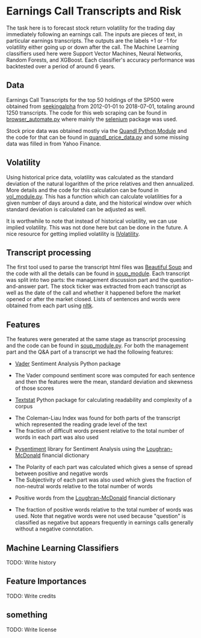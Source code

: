 # Earnings Call Transcripts and Risk

The task here is to forecast stock return volatility for the trading day immediately following an earnings call. The inputs are pieces of text, in particular earnings transcripts. The outputs are the labels +1 or -1 for volatility either going up or down after the call. The Machine Learning classifiers used here were Support Vector Machines, Neural Networks, Random Forests, and XGBoost. Each classifier's accuracy performance was backtested over a period of around 6 years. 

## Data

Earnings Call Transcripts for the top 50 holdings of the SP500 were obtained from [seekingalpha](https://seekingalpha.com/) from 2012-01-01 to 2018-07-01, totaling around 1250 transcripts. The code for this web scraping can be found in [browser_automate.py](https://github.com/yaroverg/transcripts-risk/blob/master/browser_automate.py) where mainly the [selenium](https://pypi.org/project/selenium/) package was used. 

Stock price data was obtained mostly via the [Quandl Python Module](https://www.quandl.com/tools/python) and the code for that can be found in [quandl_price_data.py](https://github.com/yaroverg/transcripts-risk/blob/master/quandl_price_data.py) and some missing data was filled in from Yahoo Finance. 

## Volatility

Using historical price data, volatility was calculated as the standard deviation of the natural logarithm of the price relatives and then annualized. More details and the code for this calculation can be found in [vol_module.py](https://github.com/yaroverg/transcripts-risk/blob/master/vol_module.py). This has a function which can calculate volatilities for a given number of days around a date, and the historical window over which standard deviation is calculated can be adjusted as well. 

It is worthwhile to note that instead of historical volatility, we can use implied volatility. This was not done here but can be done in the future. A nice resource for getting implied volatility is [IVolatility](https://www.ivolatility.com/). 

## Transcript processing  

The first tool used to parse the transcript html files was [Beautiful Soup](https://www.crummy.com/software/BeautifulSoup/) and the code with all the details can be found in [soup_module](https://github.com/yaroverg/transcripts-risk/blob/master/soup_module.py). Each transcript was split into two parts: the management discussion part and the question-and-answer part. The stock ticker was extracted from each transcript as well as the date of the call and whether it happened before the market opened or after the market closed. Lists of sentences and words were obtained from each part using [nltk](https://www.nltk.org/). 

## Features

The features were generated at the same stage as transcript processing and the code can be found in [soup_module.py](.../blob/master/soup_module.py). For both the management part and the Q&A part of a transcript we had the following features: 

* [Vader](https://github.com/cjhutto/vaderSentiment) Sentiment Analysis Python package
 - The Vader compound sentiment score was computed for each sentence and then the features were the mean, standard deviation and skewness of those scores 
 

* [Textstat](https://github.com/shivam5992/textstat) Python package for calculating readability and complexity of a corpus 
 - The Coleman-Liau Index was found for both parts of the transcript which represented the reading grade level of the text
 - The fraction of difficult words present relative to the total number of words in each part was also used


* [Pysentiment](https://github.com/hanzhichao2000/pysentiment/) library for Sentiment Analysis using the [Loughran-McDonald](https://sraf.nd.edu/textual-analysis/resources/) financial dictionary
 - The Polarity of each part was calculated which gives a sense of spread between positive and negative words
 - The Subjectivity of each part was also used which gives the fraction of non-neutral words relative to the total number of words  


* Positive words from the [Loughran-McDonald](https://sraf.nd.edu/textual-analysis/resources/) financial dictionary
 - The fraction of positive words relative to the total number of words was used. Note that negative words were not used because "question" is classified as negative but appears frequently in earnings calls generally without a negative connotation. 





## Machine Learning Classifiers

TODO: Write history

## Feature Importances

TODO: Write credits

## something

TODO: Write license
